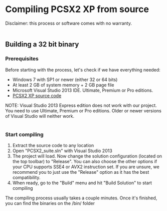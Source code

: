 # Compiling PCSX2 XP from source

Disclaimer: this process or software comes with no warranty. <br />
<br />

## Building a 32 bit binary

### Prerequisites

Before starting with the process, let's check if we have everything needed:

- Windows 7 with SP1 or newer (either 32 or 64 bits)
- At least 2 GB of system memory + 2 GB page file
- Microsoft Visual Studio 2013 IDE. Ultimate, Premium or Pro editions.
- [PCSX2 XP source code](https://github.com/blueclouds8666/pcsx2_XP/archive/release-1.6.0.zip)

NOTE: Visual Studio 2013 Express edition does not work with our project. You need to use Ultimate, Premium or Pro editions. Older or newer versions of Visual Studio will neither work.
<br />
<br />

### Start compiling

1. Extract the source code to any location
2. Open "PCSX2_suite.sln" with Visual Studio 2013
3. The project will load. Now change the solution configuration (located on the top toolbar) to "Release". You can also choose the other options if your CPU supports SSE4 or AVX2 instruction set. If you are unsure, we recommend you to just use the "Release" option as it has the best compatibility.
4. When ready, go to the "Build" menu and hit "Build Solution" to start compiling

The compiling process usually takes a couple minutes. Once it's finished, you can find the binaries on the /bin/ folder

<br />
<br />
